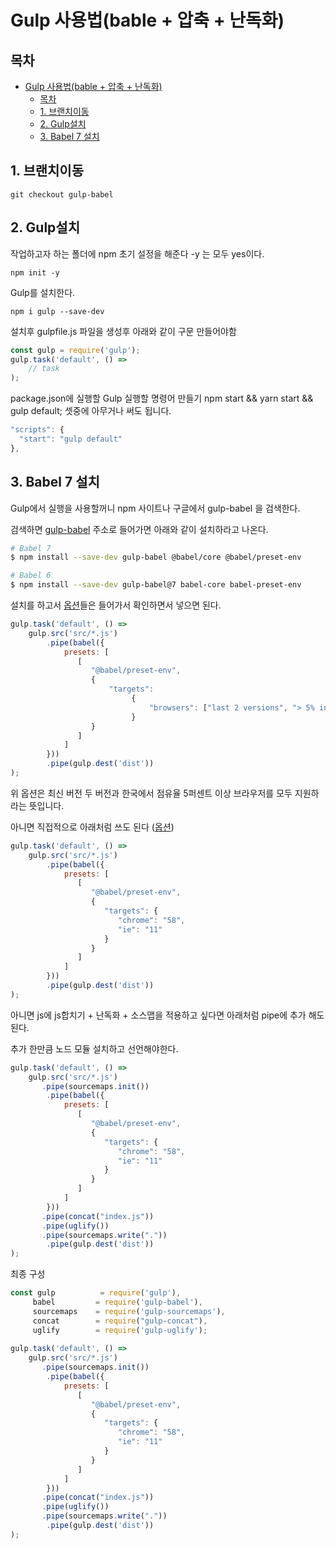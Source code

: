 # Gulp 사용법(bable + 압축 + 난독화)



## 목차 

- [Gulp 사용법(bable + 압축 + 난독화)](#gulp-%EC%82%AC%EC%9A%A9%EB%B2%95bable--%EC%95%95%EC%B6%95--%EB%82%9C%EB%8F%85%ED%99%94)
  - [목차](#%EB%AA%A9%EC%B0%A8)
  - [1. 브랜치이동](#1-%EB%B8%8C%EB%9E%9C%EC%B9%98%EC%9D%B4%EB%8F%99)
  - [2. Gulp설치](#2-gulp%EC%84%A4%EC%B9%98)
  - [3. Babel 7 설치](#3-babel-7-%EC%84%A4%EC%B9%98)



## 1. 브랜치이동

`git checkout gulp-babel`



## 2. Gulp설치

작업하고자 하는 폴더에 npm 초기 설정을 해준다 -y 는 모두 yes이다.

`npm init -y`

Gulp를 설치한다.

`npm i gulp --save-dev`

설치후 gulpfile.js 파일을 생성후 아래와 같이 구문 만들어야함 

```javascript
const gulp = require('gulp');
gulp.task('default', () =>
    // task 
);
```

package.json에 실행할 Gulp 실행할 명령어 만들기 npm start && yarn start && gulp default; 셋중에 아무거나 써도 됩니다.

```javascript
"scripts": {
  "start": "gulp default"
},
```



## 3. Babel 7 설치

Gulp에서 실행을 사용할꺼니 npm 사이트나 구글에서 gulp-babel 을 검색한다.

검색하면 [gulp-babel](https://www.npmjs.com/package/gulp-babel) 주소로 들어가면 아래와 같이 설치하라고 나온다.

```bash
# Babel 7
$ npm install --save-dev gulp-babel @babel/core @babel/preset-env

# Babel 6
$ npm install --save-dev gulp-babel@7 babel-core babel-preset-env
```

설치를 하고서 [옵션](https://babeljs.io/docs/en/options)들은 들어가서 확인하면서 넣으면 된다.

```javascript
gulp.task('default', () =>
    gulp.src('src/*.js')
        .pipe(babel({
            presets: [
               [
                  "@babel/preset-env",
                  {
                      "targets":
                           {
                               "browsers": ["last 2 versions", "> 5% in KR"]
                           }
                  }
               ]
            ]
        }))
        .pipe(gulp.dest('dist'))
);
```

위 옵션은 최신 버전 두 버전과 한국에서 점유율 5퍼센트 이상 브라우저를 모두 지원하라는 뜻입니다.

아니면 직접적으로 아래처럼 쓰도 된다 ([옵션](https://babeljs.io/docs/en/babel-preset-env/))

```javascript
gulp.task('default', () =>
    gulp.src('src/*.js')
        .pipe(babel({
            presets: [
               [
                  "@babel/preset-env",
                  {
                     "targets": {
                        "chrome": "58",
                        "ie": "11"
                     }
                  }
               ]
            ]
        }))       
        .pipe(gulp.dest('dist'))
);
```

아니면 js에 js합치기 + 난독화 + 소스맵을 적용하고 싶다면 아래처럼 pipe에 추가 해도 된다. 

추가 한만큼 노드 모듈 설치하고 선언해야한다.

```javascript
gulp.task('default', () =>
    gulp.src('src/*.js')
       .pipe(sourcemaps.init())
        .pipe(babel({
            presets: [
               [
                  "@babel/preset-env",
                  {
                     "targets": {
                        "chrome": "58",
                        "ie": "11"
                     }
                  }
               ]
            ]
        }))
       .pipe(concat("index.js"))
       .pipe(uglify())
       .pipe(sourcemaps.write("."))
        .pipe(gulp.dest('dist'))
);
```

최종 구성

```javascript
const gulp          = require('gulp'),
     babel         = require('gulp-babel'),
     sourcemaps    = require('gulp-sourcemaps'),
     concat        = require("gulp-concat"),
     uglify        = require('gulp-uglify');
 
gulp.task('default', () =>
    gulp.src('src/*.js')
       .pipe(sourcemaps.init())
        .pipe(babel({
            presets: [
               [
                  "@babel/preset-env",
                  {
                     "targets": {
                        "chrome": "58",
                        "ie": "11"
                     }
                  }
               ]
            ]
        }))
       .pipe(concat("index.js"))
       .pipe(uglify())
       .pipe(sourcemaps.write("."))
        .pipe(gulp.dest('dist'))
);
```
